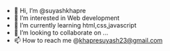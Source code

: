 - 👋 Hi, I’m @suyashkhapre
- 👀 I’m interested in Web development
- 🌱 I’m currently learning html,css,javascript
- 💞️ I’m looking to collaborate on ...
- 📫 How to reach me @khapresuyash23@gmail.com

<!---
suyashkhapre/suyashkhapre is a ✨ special ✨ repository because its `README.md` (this file) appears on your GitHub profile.
You can click the Preview link to take a look at your changes.
--->
